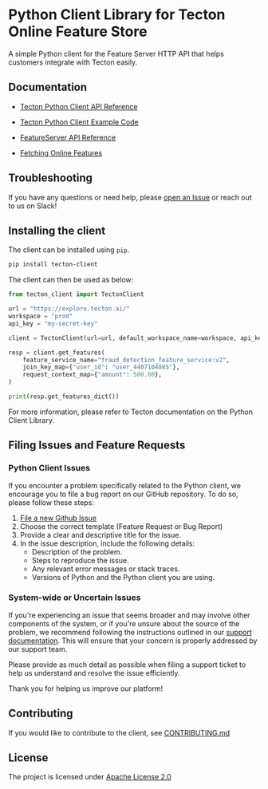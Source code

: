 # Python Client Library for Tecton Online Feature Store

A simple Python client for the Feature Server HTTP API that helps customers integrate with Tecton easily.


## Documentation

* [Tecton Python Client API Reference](https://tecton-ai.github.io/tecton-http-client-python/html/index.html)

* [Tecton Python Client Example Code](/examples)

* [FeatureServer API Reference](https://docs.tecton.ai/rest-swagger/docs.html)

* [Fetching Online Features](https://docs.tecton.ai/latest/examples/fetch-real-time-features.html)


## Troubleshooting


If you have any questions or need help, please [open an Issue](https://github.com/tecton-ai/tecton-http-client-python)
or reach out to us on Slack!

## Installing the client

The client can be installed using `pip`.

```bash
pip install tecton-client
```

The client can then be used as below:


```python
from tecton_client import TectonClient

url = "https://explore.tecton.ai/"
workspace = "prod"
api_key = "my-secret-key"

client = TectonClient(url=url, default_workspace_name=workspace, api_key=api_key)

resp = client.get_features(
    feature_service_name="fraud_detection_feature_service:v2",
    join_key_map={"user_id": "user_4407104885"},
    request_context_map={"amount": 500.00},
)

print(resp.get_features_dict())
```

For more information, please refer to Tecton documentation on the Python Client Library.

## Filing Issues and Feature Requests

### Python Client Issues
If you encounter a problem specifically related to the Python client, we encourage you to file a bug report on our GitHub repository. To do so, please follow these steps:

1. [File a new Github Issue](https://github.com/tecton-ai/tecton-http-client-python/issues/new/choose)
2. Choose the correct template (Feature Request or Bug Report)
3. Provide a clear and descriptive title for the issue.
4. In the issue description, include the following details:
   - Description of the problem.
   - Steps to reproduce the issue.
   - Any relevant error messages or stack traces.
   - Versions of Python and the Python client you are using.

### System-wide or Uncertain Issues
If you're experiencing an issue that seems broader and may involve other components of the system, or if you're unsure about the source of the problem, we recommend following the instructions outlined in our [support documentation](https://docs.tecton.ai/creating-a-tecton-support-ticket). This will ensure that your concern is properly addressed by our support team.

Please provide as much detail as possible when filing a support ticket to help us understand and resolve the issue efficiently.

Thank you for helping us improve our platform!

## Contributing

If you would like to contribute to the client, see [CONTRIBUTING.md](CONTRIBUTING.md)

## License

The project is licensed
under [Apache License 2.0](https://github.com/tecton-ai/tecton-http-client-python/blob/main/LICENSE.md)
